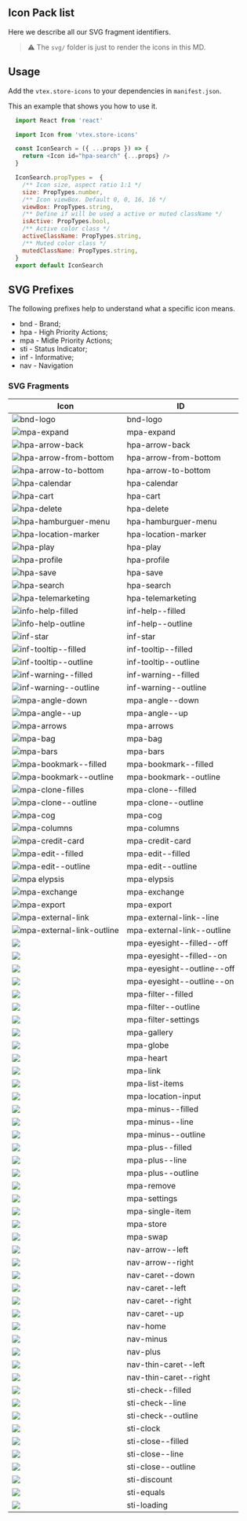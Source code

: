  ## Icon Pack list

  Here we describe all our SVG fragment identifiers. 
  
 >⚠️ The `svg/` folder is just to render the icons in this MD.


## Usage

Add the `vtex.store-icons` to your dependencies in `manifest.json`. 

This an example that shows you how to use it. 

```javascript
  import React from 'react'

  import Icon from 'vtex.store-icons'

  const IconSearch = ({ ...props }) => {
    return <Icon id="hpa-search" {...props} />
  }

  IconSearch.propTypes =  {
    /** Icon size, aspect ratio 1:1 */
    size: PropTypes.number,
    /** Icon viewBox. Default 0, 0, 16, 16 */
    viewBox: PropTypes.string,
    /** Define if will be used a active or muted className */
    isActive: PropTypes.bool,
    /** Active color class */
    activeClassName: PropTypes.string,
    /** Muted color class */
    mutedClassName: PropTypes.string,
  }
  export default IconSearch

 ```


 
## SVG Prefixes 

The following prefixes help to understand what a specific icon means. 

* bnd - Brand;
* hpa - High Priority Actions;
* mpa - Midle Priority Actions;
* sti - Status Indicator;
* inf - Informative;
* nav - Navigation
  

### SVG Fragments

| Icon                                    | ID                         |
| --------------------------------------- | -------------------------- |
| ![bnd-logo](https://raw.githubusercontent.com/vtex-apps/store-icons/bb60df29809a4edbc13b3e0febd6a3d9eb996ab4/docs/bnd-logo.svg)  | bnd-logo | 
| ![mpa-expand](https://raw.githubusercontent.com/vtex-apps/store-icons/bb60df29809a4edbc13b3e0febd6a3d9eb996ab4/docs/mpa-expand.svg)  | mpa-expand | 
| ![hpa-arrow-back](https://raw.githubusercontent.com/vtex-apps/store-icons/bb60df29809a4edbc13b3e0febd6a3d9eb996ab4/docs/hpa-arrow-back.svg)  | hpa-arrow-back | 
| ![hpa-arrow-from-bottom](https://raw.githubusercontent.com/vtex-apps/store-icons/bb60df29809a4edbc13b3e0febd6a3d9eb996ab4/docs/hpa-arrow-from-bottom.svg)  | hpa-arrow-from-bottom | 
| ![hpa-arrow-to-bottom](https://raw.githubusercontent.com/vtex-apps/store-icons/bb60df29809a4edbc13b3e0febd6a3d9eb996ab4/docs/hpa-arrow-to-bottom.svg)  | hpa-arrow-to-bottom | 
| ![hpa-calendar](https://raw.githubusercontent.com/vtex-apps/store-icons/bb60df29809a4edbc13b3e0febd6a3d9eb996ab4/docs/hpa-calendar.svg)  | hpa-calendar | 
| ![hpa-cart](https://raw.githubusercontent.com/vtex-apps/store-icons/bb60df29809a4edbc13b3e0febd6a3d9eb996ab4/docs/hpa-cart.svg)  | hpa-cart | 
| ![hpa-delete](https://raw.githubusercontent.com/vtex-apps/store-icons/bb60df29809a4edbc13b3e0febd6a3d9eb996ab4/docs/hpa-delete.svg)  | hpa-delete | 
| ![hpa-hamburguer-menu](https://raw.githubusercontent.com/vtex-apps/store-icons/bb60df29809a4edbc13b3e0febd6a3d9eb996ab4/docs/hpa-hamburguer-menu.svg)  | hpa-hamburguer-menu | 
| ![hpa-location-marker](https://raw.githubusercontent.com/vtex-apps/store-icons/bb60df29809a4edbc13b3e0febd6a3d9eb996ab4/docs/hpa-location-marker.svg)  | hpa-location-marker | 
| ![hpa-play](https://github.com/vtex-apps/store-icons/blob/bb60df29809a4edbc13b3e0febd6a3d9eb996ab4/docs/hpa-play.svg)  | hpa-play | 
| ![hpa-profile](https://github.com/vtex-apps/store-icons/blob/bb60df29809a4edbc13b3e0febd6a3d9eb996ab4/docs/hpa-profile.svg)  | hpa-profile | 
| ![hpa-save](https://raw.githubusercontent.com/vtex-apps/store-icons/bb60df29809a4edbc13b3e0febd6a3d9eb996ab4/docs/hpa-save.svg)  | hpa-save | 
| ![hpa-search](https://raw.githubusercontent.com/vtex-apps/store-icons/bb60df29809a4edbc13b3e0febd6a3d9eb996ab4/docs/hpa-search.svg)  | hpa-search | 
| ![hpa-telemarketing](https://raw.githubusercontent.com/vtex-apps/store-icons/bb60df29809a4edbc13b3e0febd6a3d9eb996ab4/docs/hpa-telemarketing.svg)  | hpa-telemarketing | 
| ![info-help-filled](https://raw.githubusercontent.com/vtex-apps/store-icons/bb60df29809a4edbc13b3e0febd6a3d9eb996ab4/docs/inf-help--filled.svg)  | inf-help--filled | 
| ![info-help-outline](https://raw.githubusercontent.com/vtex-apps/store-icons/bb60df29809a4edbc13b3e0febd6a3d9eb996ab4/docs/inf-help--outline.svg)  | inf-help--outline | 
| ![inf-star](https://raw.githubusercontent.com/vtex-apps/store-icons/bb60df29809a4edbc13b3e0febd6a3d9eb996ab4/docs/inf-star.svg)  | inf-star | 
| ![inf-tooltip--filled](https://raw.githubusercontent.com/vtex-apps/store-icons/bb60df29809a4edbc13b3e0febd6a3d9eb996ab4/docs/inf-tooltip--filled.svg)  | inf-tooltip--filled | 
| ![inf-tooltip--outline](https://raw.githubusercontent.com/vtex-apps/store-icons/bb60df29809a4edbc13b3e0febd6a3d9eb996ab4/docs/inf-tooltip--outline.svg)  | inf-tooltip--outline | 
| ![inf-warning--filled](https://raw.githubusercontent.com/vtex-apps/store-icons/bb60df29809a4edbc13b3e0febd6a3d9eb996ab4/docs/inf-warning--filled.svg)  | inf-warning--filled | 
| ![inf-warning--outline](https://raw.githubusercontent.com/vtex-apps/store-icons/bb60df29809a4edbc13b3e0febd6a3d9eb996ab4/docs/inf-warning--outline.svg)  | inf-warning--outline | 
| ![mpa-angle-down](https://raw.githubusercontent.com/vtex-apps/store-icons/bb60df29809a4edbc13b3e0febd6a3d9eb996ab4/docs/mpa-angle--down.svg)  | mpa-angle--down | 
| ![mpa-angle--up](https://raw.githubusercontent.com/vtex-apps/store-icons/bb60df29809a4edbc13b3e0febd6a3d9eb996ab4/docs/mpa-angle--up.svg)  | mpa-angle--up | 
| ![mpa-arrows](https://raw.githubusercontent.com/vtex-apps/store-icons/bb60df29809a4edbc13b3e0febd6a3d9eb996ab4/docs/mpa-arrows.svg)  | mpa-arrows | 
| ![mpa-bag](https://raw.githubusercontent.com/vtex-apps/store-icons/bb60df29809a4edbc13b3e0febd6a3d9eb996ab4/docs/mpa-bag.svg)  | mpa-bag | 
| ![mpa-bars](https://raw.githubusercontent.com/vtex-apps/store-icons/bb60df29809a4edbc13b3e0febd6a3d9eb996ab4/docs/mpa-bars.svg)  | mpa-bars | 
| ![mpa-bookmark--filled](https://raw.githubusercontent.com/vtex-apps/store-icons/bb60df29809a4edbc13b3e0febd6a3d9eb996ab4/docs/mpa-bookmark--filled.svg)  | mpa-bookmark--filled | 
| ![mpa-bookmark--outline](https://raw.githubusercontent.com/vtex-apps/store-icons/bb60df29809a4edbc13b3e0febd6a3d9eb996ab4/docs/mpa-bookmark--outline.svg)  | mpa-bookmark--outline | 
| ![mpa-clone-filles](https://raw.githubusercontent.com/vtex-apps/store-icons/bb60df29809a4edbc13b3e0febd6a3d9eb996ab4/docs/mpa-clone--filled.svg)  | mpa-clone--filled | 
| ![mpa-clone--outline](https://raw.githubusercontent.com/vtex-apps/store-icons/bb60df29809a4edbc13b3e0febd6a3d9eb996ab4/docs/mpa-clone--outline.svg)  | mpa-clone--outline | 
| ![mpa-cog](https://raw.githubusercontent.com/vtex-apps/store-icons/bb60df29809a4edbc13b3e0febd6a3d9eb996ab4/docs/mpa-cog.svg)  | mpa-cog | 
| ![mpa-columns](https://raw.githubusercontent.com/vtex-apps/store-icons/bb60df29809a4edbc13b3e0febd6a3d9eb996ab4/docs/mpa-columns.svg)  | mpa-columns | 
| ![mpa-credit-card](https://raw.githubusercontent.com/vtex-apps/store-icons/bb60df29809a4edbc13b3e0febd6a3d9eb996ab4/docs/mpa-credit-card.svg)  | mpa-credit-card | 
| ![mpa-edit--filled](https://raw.githubusercontent.com/vtex-apps/store-icons/bb60df29809a4edbc13b3e0febd6a3d9eb996ab4/docs/mpa-edit--filled.svg)  | mpa-edit--filled | 
| ![mpa-edit--outline](https://raw.githubusercontent.com/vtex-apps/store-icons/bb60df29809a4edbc13b3e0febd6a3d9eb996ab4/docs/mpa-edit--outline.svg)  | mpa-edit--outline | 
| ![mpa elypsis](https://raw.githubusercontent.com/vtex-apps/store-icons/bb60df29809a4edbc13b3e0febd6a3d9eb996ab4/docs/mpa-elypsis.svg)  | mpa-elypsis | 
| ![mpa-exchange](https://raw.githubusercontent.com/vtex-apps/store-icons/bb60df29809a4edbc13b3e0febd6a3d9eb996ab4/docs/mpa-exchange.svg)  | mpa-exchange | 
| ![mpa-export](https://raw.githubusercontent.com/vtex-apps/store-icons/bb60df29809a4edbc13b3e0febd6a3d9eb996ab4/docs/mpa-export.svg)  | mpa-export | 
| ![mpa-external-link](https://raw.githubusercontent.com/vtex-apps/store-icons/bb60df29809a4edbc13b3e0febd6a3d9eb996ab4/docs/mpa-external-link--line.svg)  | mpa-external-link--line | 
| ![mpa-external-link-outline](https://raw.githubusercontent.com/vtex-apps/store-icons/bb60df29809a4edbc13b3e0febd6a3d9eb996ab4/docs/mpa-external-link--outline.svg)  | mpa-external-link--outline | 
| ![](https://raw.githubusercontent.com/vtex-apps/store-icons/bb60df29809a4edbc13b3e0febd6a3d9eb996ab4/docs/mpa-eyesight--filled--off.svg)  | mpa-eyesight--filled--off | 
| ![](https://raw.githubusercontent.com/vtex-apps/store-icons/bb60df29809a4edbc13b3e0febd6a3d9eb996ab4/docs/mpa-eyesight--filled--on.svg)  | mpa-eyesight--filled--on | 
| ![](https://raw.githubusercontent.com/vtex-apps/store-icons/bb60df29809a4edbc13b3e0febd6a3d9eb996ab4/docs/mpa-eyesight--outline--off.svg)  | mpa-eyesight--outline--off | 
| ![](https://raw.githubusercontent.com/vtex-apps/store-icons/bb60df29809a4edbc13b3e0febd6a3d9eb996ab4/docs/mpa-eyesight--outline--on.svg)  | mpa-eyesight--outline--on | 
| ![](https://raw.githubusercontent.com/vtex-apps/store-icons/bb60df29809a4edbc13b3e0febd6a3d9eb996ab4/docs/mpa-filter--filled.svg)  | mpa-filter--filled | 
| ![](https://raw.githubusercontent.com/vtex-apps/store-icons/bb60df29809a4edbc13b3e0febd6a3d9eb996ab4/docs/mpa-filter--outline.svg)  | mpa-filter--outline | 
| ![](https://raw.githubusercontent.com/vtex-apps/store-icons/bb60df29809a4edbc13b3e0febd6a3d9eb996ab4/docs/mpa-filter-settings.svg)  | mpa-filter-settings | 
| ![](https://raw.githubusercontent.com/vtex-apps/store-icons/bb60df29809a4edbc13b3e0febd6a3d9eb996ab4/docs/mpa-gallery.svg)  | mpa-gallery | 
| ![](https://raw.githubusercontent.com/vtex-apps/store-icons/bb60df29809a4edbc13b3e0febd6a3d9eb996ab4/docs/mpa-globe.svg)  | mpa-globe | 
| ![](https://raw.githubusercontent.com/vtex-apps/store-icons/bb60df29809a4edbc13b3e0febd6a3d9eb996ab4/docs/mpa-heart.svg)  | mpa-heart | 
| ![](https://raw.githubusercontent.com/vtex-apps/store-icons/bb60df29809a4edbc13b3e0febd6a3d9eb996ab4/docs/mpa-link.svg)  | mpa-link | 
| ![](https://raw.githubusercontent.com/vtex-apps/store-icons/bb60df29809a4edbc13b3e0febd6a3d9eb996ab4/docs/mpa-list-items.svg)  | mpa-list-items | 
| ![](https://raw.githubusercontent.com/vtex-apps/store-icons/bb60df29809a4edbc13b3e0febd6a3d9eb996ab4/docs/mpa-location-input.svg)  | mpa-location-input | 
| ![](https://raw.githubusercontent.com/vtex-apps/store-icons/bb60df29809a4edbc13b3e0febd6a3d9eb996ab4/docs/mpa-minus--filled.svg)  | mpa-minus--filled | 
| ![](https://raw.githubusercontent.com/vtex-apps/store-icons/bb60df29809a4edbc13b3e0febd6a3d9eb996ab4/docs/mpa-minus--line.svg)  | mpa-minus--line | 
| ![](https://raw.githubusercontent.com/vtex-apps/store-icons/bb60df29809a4edbc13b3e0febd6a3d9eb996ab4/docs/mpa-minus--outline.svg)  | mpa-minus--outline | 
| ![](https://raw.githubusercontent.com/vtex-apps/store-icons/bb60df29809a4edbc13b3e0febd6a3d9eb996ab4/docs/mpa-plus--filled.svg)  | mpa-plus--filled | 
| ![](https://raw.githubusercontent.com/vtex-apps/store-icons/bb60df29809a4edbc13b3e0febd6a3d9eb996ab4/docs/mpa-plus--line.svg)  | mpa-plus--line | 
| ![](https://raw.githubusercontent.com/vtex-apps/store-icons/bb60df29809a4edbc13b3e0febd6a3d9eb996ab4/docs/mpa-plus--outline.svg)  | mpa-plus--outline | 
| ![](https://raw.githubusercontent.com/vtex-apps/store-icons/bb60df29809a4edbc13b3e0febd6a3d9eb996ab4/docs/mpa-remove.svg)  | mpa-remove | 
| ![](https://raw.githubusercontent.com/vtex-apps/store-icons/bb60df29809a4edbc13b3e0febd6a3d9eb996ab4/docs/mpa-settings.svg)  | mpa-settings | 
| ![](https://raw.githubusercontent.com/vtex-apps/store-icons/bb60df29809a4edbc13b3e0febd6a3d9eb996ab4/docs/mpa-single-item.svg)  | mpa-single-item | 
| ![](https://raw.githubusercontent.com/vtex-apps/store-icons/bb60df29809a4edbc13b3e0febd6a3d9eb996ab4/docs/mpa-store.svg)  | mpa-store | 
| ![](https://raw.githubusercontent.com/vtex-apps/store-icons/bb60df29809a4edbc13b3e0febd6a3d9eb996ab4/docs/mpa-swap.svg)  | mpa-swap | 
| ![](https://raw.githubusercontent.com/vtex-apps/store-icons/bb60df29809a4edbc13b3e0febd6a3d9eb996ab4/docs/nav-arrow--left.svg)  | nav-arrow--left | 
| ![](https://raw.githubusercontent.com/vtex-apps/store-icons/bb60df29809a4edbc13b3e0febd6a3d9eb996ab4/docs/nav-arrow--right.svg)  | nav-arrow--right | 
| ![](https://raw.githubusercontent.com/vtex-apps/store-icons/bb60df29809a4edbc13b3e0febd6a3d9eb996ab4/docs/nav-caret--down.svg)  | nav-caret--down | 
| ![](https://raw.githubusercontent.com/vtex-apps/store-icons/bb60df29809a4edbc13b3e0febd6a3d9eb996ab4/docs/nav-caret--left.svg)  | nav-caret--left | 
| ![](https://raw.githubusercontent.com/vtex-apps/store-icons/bb60df29809a4edbc13b3e0febd6a3d9eb996ab4/docs/nav-caret--right.svg)  | nav-caret--right | 
| ![](https://raw.githubusercontent.com/vtex-apps/store-icons/bb60df29809a4edbc13b3e0febd6a3d9eb996ab4/docs/nav-caret--up.svg)  | nav-caret--up | 
| ![](https://raw.githubusercontent.com/vtex-apps/store-icons/bb60df29809a4edbc13b3e0febd6a3d9eb996ab4/docs/nav-home.svg)  | nav-home | 
| ![](https://raw.githubusercontent.com/vtex-apps/store-icons/bb60df29809a4edbc13b3e0febd6a3d9eb996ab4/docs/nav-minus.svg)  | nav-minus | 
| ![](https://raw.githubusercontent.com/vtex-apps/store-icons/bb60df29809a4edbc13b3e0febd6a3d9eb996ab4/docs/nav-plus.svg)  | nav-plus | 
| ![](https://raw.githubusercontent.com/vtex-apps/store-icons/bb60df29809a4edbc13b3e0febd6a3d9eb996ab4/docs/nav-thin-caret--left.svg)  | nav-thin-caret--left | 
| ![](https://raw.githubusercontent.com/vtex-apps/store-icons/bb60df29809a4edbc13b3e0febd6a3d9eb996ab4/docs/nav-thin-caret--right.svg)  | nav-thin-caret--right | 
| ![](https://raw.githubusercontent.com/vtex-apps/store-icons/bb60df29809a4edbc13b3e0febd6a3d9eb996ab4/docs/sti-check--filled.svg)  | sti-check--filled | 
| ![](https://raw.githubusercontent.com/vtex-apps/store-icons/bb60df29809a4edbc13b3e0febd6a3d9eb996ab4/docs/sti-check--line.svg)  | sti-check--line | 
| ![](https://raw.githubusercontent.com/vtex-apps/store-icons/bb60df29809a4edbc13b3e0febd6a3d9eb996ab4/docs/sti-check--outline.svg)  | sti-check--outline | 
| ![](https://raw.githubusercontent.com/vtex-apps/store-icons/bb60df29809a4edbc13b3e0febd6a3d9eb996ab4/docs/sti-clock.svg)  | sti-clock | 
| ![](https://raw.githubusercontent.com/vtex-apps/store-icons/bb60df29809a4edbc13b3e0febd6a3d9eb996ab4/docs/sti-close--filled.svg)  | sti-close--filled | 
| ![](https://raw.githubusercontent.com/vtex-apps/store-icons/bb60df29809a4edbc13b3e0febd6a3d9eb996ab4/docs/sti-close--line.svg)  | sti-close--line | 
| ![](https://raw.githubusercontent.com/vtex-apps/store-icons/bb60df29809a4edbc13b3e0febd6a3d9eb996ab4/docs/sti-close--outline.svg)  | sti-close--outline | 
| ![](https://raw.githubusercontent.com/vtex-apps/store-icons/bb60df29809a4edbc13b3e0febd6a3d9eb996ab4/docs/sti-discount.svg)  | sti-discount | 
| ![](https://raw.githubusercontent.com/vtex-apps/store-icons/bb60df29809a4edbc13b3e0febd6a3d9eb996ab4/docs/sti-equals.svg)  | sti-equals | 
| ![](https://raw.githubusercontent.com/vtex-apps/store-icons/bb60df29809a4edbc13b3e0febd6a3d9eb996ab4/docs/sti-loading.svg)  | sti-loading | 
